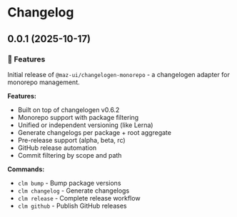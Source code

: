# Changelog

## 0.0.1 (2025-10-17)

### 🚀 Features

Initial release of `@maz-ui/changelogen-monorepo` - a changelogen adapter for monorepo management.

**Features:**
- Built on top of changelogen v0.6.2
- Monorepo support with package filtering
- Unified or independent versioning (like Lerna)
- Generate changelogs per package + root aggregate
- Pre-release support (alpha, beta, rc)
- GitHub release automation
- Commit filtering by scope and path

**Commands:**
- `clm bump` - Bump package versions
- `clm changelog` - Generate changelogs
- `clm release` - Complete release workflow
- `clm github` - Publish GitHub releases
